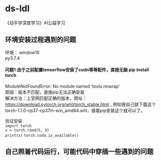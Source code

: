 # ds-ldl
《动手学深度学习》AI公益学习

## 环境安装过程遇到的问题
环境：
window10  
py3.7.4  

#### 问题1.由于之前配置tensorflow安装了cudn等等配件，直接无脑 pip install torch   
ModuleNotFoundError: No module named 'tools.nnwrap'  
原因：版本不匹配，直接pip无法正确安装  
解决方法：上官网匹配正确的版本，网址：https://download.pytorch.org/whl/torch_stable.html , 例如我自己就下载这个torch-1.1.0-cp37-cp37m-win_amd64.whl，接着pip安装这个就可以了。  

验证安装  
`import torch`  
`x = torch.rand(5, 3)`  
`print(x)`
`torch.cuda.is_available()`  

 
 ## 自己照着代码运行，可能代码中穿插一些遇到的问题
 
 
 
 



